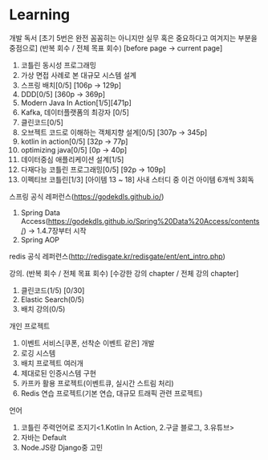 # Learning

개발 독서 [초기 5번은 완전 꼼꼼히는 아니지만 실무 혹은 중요하다고 여겨지는 부분을 중점으로] (반복 회수 / 전체 목표 회수) [before page -> current page]
1. 코틀린 동시성 프로그래밍
2. 가상 면접 사례로 본 대규모 시스템 설계
3. 스프링 배치[0/5] [106p -> 129p]
4. DDD[0/5] [360p -> 369p]
5. Modern Java In Action[1/5][471p]
6. Kafka, 데이터플랫폼의 최강자 [0/5]
7. 클린코드[0/5]
8. 오브젝트 코드로 이해하는 객체지향 설계[0/5] [307p -> 345p]
9. kotlin in action[0/5] [32p -> 77p]
10. optimizing java[0/5] [0p -> 40p]
11. 데이터중심 애플리케이션 설계[1/5]
12. 다재다능 코틀린 프로그래밍[0/5] [92p -> 109p]
13. 이펙티브 코틀린[1/3] [아이템 13 ~ 18] 사내 스터디 중 이건 아이템 6개씩 3회독

스프링 공식 레퍼런스(https://godekdls.github.io/)
1. Spring Data Access(https://godekdls.github.io/Spring%20Data%20Access/contents/) -> 1.4.7장부터 시작
2. Spring AOP

redis 공식 레퍼런스(http://redisgate.kr/redisgate/ent/ent_intro.php)

강의. (반복 회수 / 전체 목표 회수) [수강한 강의 chapter / 전체 강의 chapter]
1. 클린코드(1/5) [0/30]
2. Elastic Search(0/5)
3. 배치 강의(0/5)

개인 프로젝트
1. 이벤트 서비스[쿠폰, 선착순 이벤트 같은] 개발 <TODO>
2. 로깅 시스템 <TODO>
3. 배치 프로젝트 여러개 <TODO>
4. 제대로된 인증시스템 구현 <TODO>
5. 카프카 활용 프로젝트(이벤트큐, 실시간 스트림 처리)
6. Redis 연습 프로젝트(기본 연습, 대규모 트래픽 관련 프로젝트)
  
언어
1. 코틀린 주력언어로 조지기<1.Kotlin In Action, 2.구글 블로그, 3.유튜브>
2. 자바는 Default
3. Node.JS랑 Django중 고민

